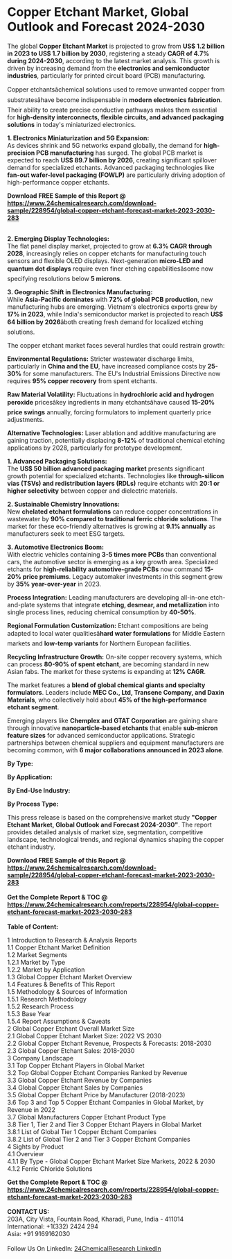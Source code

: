 <h1>Copper Etchant Market, Global Outlook and Forecast 2024-2030</h1><p>The global <strong>Copper Etchant Market</strong> is projected to grow from <strong>US$ 1.2 billion in 2023 to US$ 1.7 billion by 2030</strong>, registering a steady <strong>CAGR of 4.7% during 2024-2030</strong>, according to the latest market analysis. This growth is driven by increasing demand from the <strong>electronics and semiconductor industries</strong>, particularly for printed circuit board (PCB) manufacturing.</p><p>Copper etchantsâchemical solutions used to remove unwanted copper from substratesâhave become indispensable in <strong>modern electronics fabrication</strong>. Their ability to create precise conductive pathways makes them essential for <strong>high-density interconnects, flexible circuits, and advanced packaging solutions</strong> in today's miniaturized electronics.</p><p><strong>1. Electronics Miniaturization and 5G Expansion:</strong><br>
As devices shrink and 5G networks expand globally, the demand for <strong>high-precision PCB manufacturing</strong> has surged. The global PCB market is expected to reach <strong>US$ 89.7 billion by 2026</strong>, creating significant spillover demand for specialized etchants. Advanced packaging technologies like <strong>fan-out wafer-level packaging (FOWLP)</strong> are particularly driving adoption of high-performance copper etchants.</p><div><b>Download FREE Sample of this Report @ 
            <a href="https://www.24chemicalresearch.com/download-sample/228954/global-copper-etchant-forecast-market-2023-2030-283">
            https://www.24chemicalresearch.com/download-sample/228954/global-copper-etchant-forecast-market-2023-2030-283</a></b></div><br><p><strong>2. Emerging Display Technologies:</strong><br>
The flat panel display market, projected to grow at <strong>6.3% CAGR through 2028</strong>, increasingly relies on copper etchants for manufacturing touch sensors and flexible OLED displays. Next-generation <strong>micro-LED and quantum dot displays</strong> require even finer etching capabilitiesâsome now specifying resolutions below <strong>5 microns</strong>.</p><p><strong>3. Geographic Shift in Electronics Manufacturing:</strong><br>
While <strong>Asia-Pacific dominates</strong> with <strong>72% of global PCB production</strong>, new manufacturing hubs are emerging. Vietnam's electronics exports grew by <strong>17% in 2023</strong>, while India's semiconductor market is projected to reach <strong>US$ 64 billion by 2026</strong>âboth creating fresh demand for localized etching solutions.</p><p>The copper etchant market faces several hurdles that could restrain growth:</p><p><strong>Environmental Regulations:</strong> Stricter wastewater discharge limits, particularly in <strong>China and the EU</strong>, have increased compliance costs by <strong>25-30%</strong> for some manufacturers. The EU's Industrial Emissions Directive now requires <strong>95% copper recovery</strong> from spent etchants.</p><p><strong>Raw Material Volatility:</strong> Fluctuations in <strong>hydrochloric acid and hydrogen peroxide</strong> pricesâkey ingredients in many etchantsâhave caused <strong>15-20% price swings</strong> annually, forcing formulators to implement quarterly price adjustments.</p><p><strong>Alternative Technologies:</strong> Laser ablation and additive manufacturing are gaining traction, potentially displacing <strong>8-12%</strong> of traditional chemical etching applications by 2028, particularly for prototype development.</p><p><strong>1. Advanced Packaging Solutions:</strong><br>
The <strong>US$ 50 billion advanced packaging market</strong> presents significant growth potential for specialized etchants. Technologies like <strong>through-silicon vias (TSVs) and redistribution layers (RDLs)</strong> require etchants with <strong>20:1 or higher selectivity</strong> between copper and dielectric materials.</p><p><strong>2. Sustainable Chemistry Innovations:</strong><br>
New <strong>chelated etchant formulations</strong> can reduce copper concentrations in wastewater by <strong>90% compared to traditional ferric chloride solutions</strong>. The market for these eco-friendly alternatives is growing at <strong>9.1% annually</strong> as manufacturers seek to meet ESG targets.</p><p><strong>3. Automotive Electronics Boom:</strong><br>
With electric vehicles containing <strong>3-5 times more PCBs</strong> than conventional cars, the automotive sector is emerging as a key growth area. Specialized etchants for <strong>high-reliability automotive-grade PCBs</strong> now command <strong>15-20% price premiums</strong>. Legacy automaker investments in this segment grew by <strong>35% year-over-year</strong> in 2023.</p><p><strong>Process Integration:</strong> Leading manufacturers are developing all-in-one etch-and-plate systems that integrate <strong>etching, desmear, and metallization</strong> into single process lines, reducing chemical consumption by <strong>40-50%</strong>.</p><p><strong>Regional Formulation Customization:</strong> Etchant compositions are being adapted to local water qualitiesâ<strong>hard water formulations</strong> for Middle Eastern markets and <strong>low-temp variants</strong> for Northern European facilities.</p><p><strong>Recycling Infrastructure Growth:</strong> On-site copper recovery systems, which can process <strong>80-90% of spent etchant</strong>, are becoming standard in new Asian fabs. The market for these systems is expanding at <strong>12% CAGR</strong>.</p><p>The market features a <strong>blend of global chemical giants and specialty formulators</strong>. Leaders include <strong>MEC Co., Ltd, Transene Company, and Daxin Materials</strong>, who collectively hold about <strong>45% of the high-performance etchant segment</strong>.</p><p>Emerging players like <strong>Chemplex and GTAT Corporation</strong> are gaining share through innovative <strong>nanoparticle-based etchants</strong> that enable <strong>sub-micron feature sizes</strong> for advanced semiconductor applications. Strategic partnerships between chemical suppliers and equipment manufacturers are becoming common, with <strong>6 major collaborations announced in 2023 alone</strong>.</p><p><strong>By Type:</strong></p><p><strong>By Application:</strong></p><p><strong>By End-Use Industry:</strong></p><p><strong>By Process Type:</strong></p><p>This press release is based on the comprehensive market study <strong>"Copper Etchant Market, Global Outlook and Forecast 2024-2030"</strong>. The report provides detailed analysis of market size, segmentation, competitive landscape, technological trends, and regional dynamics shaping the copper etchant industry.</p><div><b>Download FREE Sample of this Report @ 
            <a href="https://www.24chemicalresearch.com/download-sample/228954/global-copper-etchant-forecast-market-2023-2030-283">
            https://www.24chemicalresearch.com/download-sample/228954/global-copper-etchant-forecast-market-2023-2030-283</a></b></div><br><div><b>Get the Complete Report & TOC @ 
            <a href="https://www.24chemicalresearch.com/reports/228954/global-copper-etchant-forecast-market-2023-2030-283">
            https://www.24chemicalresearch.com/reports/228954/global-copper-etchant-forecast-market-2023-2030-283</a></b></div><br>
            <b>Table of Content:</b><p>1 Introduction to Research & Analysis Reports<br />
    1.1 Copper Etchant Market Definition<br />
    1.2 Market Segments<br />
        1.2.1 Market by Type<br />
        1.2.2 Market by Application<br />
    1.3 Global Copper Etchant Market Overview<br />
    1.4 Features & Benefits of This Report<br />
    1.5 Methodology & Sources of Information<br />
        1.5.1 Research Methodology<br />
        1.5.2 Research Process<br />
        1.5.3 Base Year<br />
        1.5.4 Report Assumptions & Caveats<br />
2 Global Copper Etchant Overall Market Size<br />
    2.1 Global Copper Etchant Market Size: 2022 VS 2030<br />
    2.2 Global Copper Etchant Revenue, Prospects & Forecasts: 2018-2030<br />
    2.3 Global Copper Etchant Sales: 2018-2030<br />
3 Company Landscape<br />
    3.1 Top Copper Etchant Players in Global Market<br />
    3.2 Top Global Copper Etchant Companies Ranked by Revenue<br />
    3.3 Global Copper Etchant Revenue by Companies<br />
    3.4 Global Copper Etchant Sales by Companies<br />
    3.5 Global Copper Etchant Price by Manufacturer (2018-2023)<br />
    3.6 Top 3 and Top 5 Copper Etchant Companies in Global Market, by Revenue in 2022<br />
    3.7 Global Manufacturers Copper Etchant Product Type<br />
    3.8 Tier 1, Tier 2 and Tier 3 Copper Etchant Players in Global Market<br />
        3.8.1 List of Global Tier 1 Copper Etchant Companies<br />
        3.8.2 List of Global Tier 2 and Tier 3 Copper Etchant Companies<br />
4 Sights by Product<br />
    4.1 Overview<br />
        4.1.1 By Type - Global Copper Etchant Market Size Markets, 2022 & 2030<br />
        4.1.2 Ferric Chloride Solutions<br />
   </p><div><b>Get the Complete Report & TOC @ 
            <a href="https://www.24chemicalresearch.com/reports/228954/global-copper-etchant-forecast-market-2023-2030-283">
            https://www.24chemicalresearch.com/reports/228954/global-copper-etchant-forecast-market-2023-2030-283</a></b></div><br><b>CONTACT US:</b><br>
            203A, City Vista, Fountain Road, Kharadi, Pune, India - 411014<br>
            International: +1(332) 2424 294<br>
            Asia: +91 9169162030 <br><br>
            Follow Us On LinkedIn: <a href="https://www.linkedin.com/company/24chemicalresearch/">24ChemicalResearch LinkedIn</a>